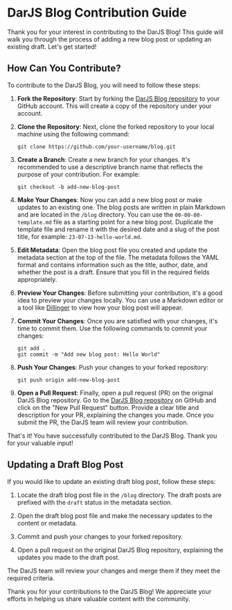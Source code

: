 # DarJS Blog Contribution Guide

Thank you for your interest in contributing to the DarJS Blog! This guide will walk you through the process of adding a new blog post or updating an existing draft. Let's get started!

## How Can You Contribute?

To contribute to the DarJS Blog, you will need to follow these steps:

1. **Fork the Repository**: Start by forking the [DarJS Blog repository](https://github.com/dardotjs/blog) to your GitHub account. This will create a copy of the repository under your account.

2. **Clone the Repository**: Next, clone the forked repository to your local machine using the following command:

   ```
   git clone https://github.com/your-username/blog.git
   ```

3. **Create a Branch**: Create a new branch for your changes. It's recommended to use a descriptive branch name that reflects the purpose of your contribution. For example:

   ```
   git checkout -b add-new-blog-post
   ```

4. **Make Your Changes**: Now you can add a new blog post or make updates to an existing one. The blog posts are written in plain Markdown and are located in the `/blog` directory. You can use the `00-00-00-template.md` file as a starting point for a new blog post. Duplicate the template file and rename it with the desired date and a slug of the post title, for example: `23-07-13-hello-world.md`.

5. **Edit Metadata**: Open the blog post file you created and update the metadata section at the top of the file. The metadata follows the YAML format and contains information such as the title, author, date, and whether the post is a draft. Ensure that you fill in the required fields appropriately.

6. **Preview Your Changes**: Before submitting your contribution, it's a good idea to preview your changes locally. You can use a Markdown editor or a tool like [Dillinger](https://dillinger.io/) to view how your blog post will appear.

7. **Commit Your Changes**: Once you are satisfied with your changes, it's time to commit them. Use the following commands to commit your changes:

   ```
   git add .
   git commit -m "Add new blog post: Hello World"
   ```

8. **Push Your Changes**: Push your changes to your forked repository:

   ```
   git push origin add-new-blog-post
   ```

9. **Open a Pull Request**: Finally, open a pull request (PR) on the original DarJS Blog repository. Go to the [DarJS Blog repository](https://github.com/dardotjs/blog) on GitHub and click on the "New Pull Request" button. Provide a clear title and description for your PR, explaining the changes you made. Once you submit the PR, the DarJS team will review your contribution.

That's it! You have successfully contributed to the DarJS Blog. Thank you for your valuable input!

## Updating a Draft Blog Post

If you would like to update an existing draft blog post, follow these steps:

1. Locate the draft blog post file in the `/blog` directory. The draft posts are prefixed with the `draft` status in the metadata section.

2. Open the draft blog post file and make the necessary updates to the content or metadata.

3. Commit and push your changes to your forked repository.

4. Open a pull request on the original DarJS Blog repository, explaining the updates you made to the draft post.

The DarJS team will review your changes and merge them if they meet the required criteria.

Thank you for your contributions to the DarJS Blog! We appreciate your efforts in helping us share valuable content with the community.
